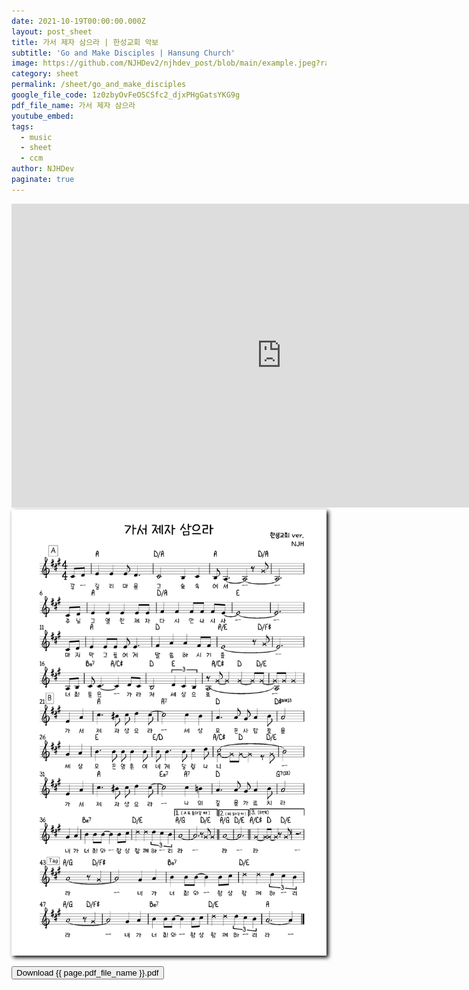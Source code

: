 ```yaml
---
date: 2021-10-19T00:00:00.000Z
layout: post_sheet
title: 가서 제자 삼으라 | 한성교회 악보
subtitle: 'Go and Make Disciples | Hansung Church'
image: https://github.com/NJHDev2/njhdev_post/blob/main/example.jpeg?raw=true
category: sheet
permalink: /sheet/go_and_make_disciples
google_file_code: 1z0zbyOvFeOSCSfc2_djxPHgGatsYKG9g
pdf_file_name: 가서 제자 삼으라
youtube_embed: 
tags:
  - music
  - sheet
  - ccm
author: NJHDev
paginate: true
---
```

<iframe width="864" height="486" src="https://www.youtube.com/embed/bZc7ilIBmqg?start=262&autoplay=0&rel=0&vq=highres&modestbranding=1" title="YouTube video player" frameborder="0" allow="accelerometer; autoplay; clipboard-write; encrypted-media; gyroscope; picture-in-picture" allowfullscreen></iframe>

<img src="https://github.com/NJHDev2/njhdev_post/blob/main/sheet/%EA%B0%80%EC%84%9C%20%EC%A0%9C%EC%9E%90%20%EC%82%BC%EC%9C%BC%EB%9D%BC.png?raw=true" style="filter: drop-shadow(3px 3px 3px #000)">

<button class="downloadbtn" type="button"
onclick="download()">
<i class="fa fa-cloud-download"></i> Download {{ page.pdf_file_name }}.pdf
</button>
